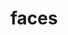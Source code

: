 ---
layout: shop
category: sculptures
title: faces
image: /art.jpg
desc: Done by a local designer just around your corner hes authentic brush strocks give the best of the canvas.
paragraph: Lorem ipsum dolor sit amet, consectetur adipiscing elit. In porta imperdiet est sed rhoncus. Interdum et malesuada fames ac ante ipsum primis in faucibus. Proin pellentesque tortor porta risus ullamcorper auctor. Nam tincidunt, quam at interdum euismod, metus neque consequat ipsum, at luctus libero lorem vitae massa. Curabitur tempus lectus sem, eget pretium justo convallis ac.
location: Ottawa, ON
year: 2013-14
price: $29.99
---